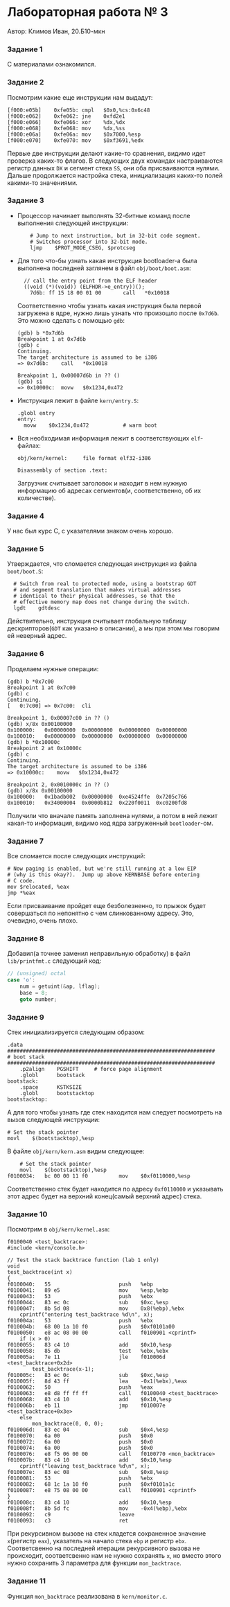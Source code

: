 # Лабораторная работа № 3
Автор: Климов Иван, 20.Б10-мкн

### **Задание 1**
С материалами ознакомился.

### **Задание 2**
Посмотрим какие еще инструкции нам выдадут:
```console
[f000:e05b]    0xfe05b:	cmpl   $0x0,%cs:0x6c48
[f000:e062]    0xfe062:	jne    0xfd2e1
[f000:e066]    0xfe066:	xor    %dx,%dx
[f000:e068]    0xfe068:	mov    %dx,%ss
[f000:e06a]    0xfe06a:	mov    $0x7000,%esp
[f000:e070]    0xfe070:	mov    $0xf3691,%edx
```
Первые две инструкции делают какие-то сравнения, видимо идет проверка каких-то флагов. В следующих двух командах настраиваются регистр данных ```DX``` и сегмент стека ```SS```, они оба присваиваются нулями. Дальше продолжается настройка стека, инициализация каких-то полей какими-то значениями.

### **Задание 3**

- Процессор начинает выполнять 32-битные команд после выполнения следующей инструкции:
  ```console
      # Jump to next instruction, but in 32-bit code segment.
      # Switches processor into 32-bit mode.
      ljmp    $PROT_MODE_CSEG, $protcseg
  ```

- Для того что-бы узнать какая инструкция bootloader-а была выполнена последней заглянем в файл ```obj/boot/boot.asm```:
  ```console
  	// call the entry point from the ELF header
  	((void (*)(void)) (ELFHDR->e_entry))();
      7d6b:	ff 15 18 00 01 00    	call   *0x10018
  ```
  Соответственно чтобы узнать какая инструкция была первой загружена в ядре, нужно лишь узнать что произошло после ```0x7d6b```. Это можно сделать с помощью ```gdb```: 
  ```console
  (gdb) b *0x7d6b
  Breakpoint 1 at 0x7d6b
  (gdb) c
  Continuing.
  The target architecture is assumed to be i386
  => 0x7d6b:	call   *0x10018

  Breakpoint 1, 0x00007d6b in ?? ()
  (gdb) si
  => 0x10000c:	movw   $0x1234,0x472
  ```

- Инструкция лежит в файле ```kern/entry.S```:
  ```console
  .globl entry
  entry:
  	movw	$0x1234,0x472			# warm boot
  ```

- Вся необходимая информация лежит в соответствующих ```elf```-файлах:
  ```
  obj/kern/kernel:     file format elf32-i386

  Disassembly of section .text:
  ```
  Загрузчик считывает заголовок и находит в нем нужную информацию об адресах сегментов(и, соответственно, об их количестве).

### **Задание 4**
У нас был курс C, с указателями знаком очень хорошо.

### **Задание 5**
Утверждается, что сломается следующая инструкция из файла ```boot/boot.S```:
```console
  # Switch from real to protected mode, using a bootstrap GDT
  # and segment translation that makes virtual addresses 
  # identical to their physical addresses, so that the 
  # effective memory map does not change during the switch.
  lgdt    gdtdesc
```
Действительно, инструкция считывает глобальную таблицу дескрипторов(```GDT``` как указано в описании), а мы при этом мы говорим ей неверный адрес.

### **Задание 6**
Проделаем нужные операции:
```console
(gdb) b *0x7c00
Breakpoint 1 at 0x7c00
(gdb) c
Continuing.
[   0:7c00] => 0x7c00:	cli

Breakpoint 1, 0x00007c00 in ?? ()
(gdb) x/8x 0x00100000
0x100000:	0x00000000	0x00000000	0x00000000	0x00000000
0x100010:	0x00000000	0x00000000	0x00000000	0x00000000
(gdb) b *0x10000c
Breakpoint 2 at 0x10000c
(gdb) c
Continuing.
The target architecture is assumed to be i386
=> 0x10000c:	movw   $0x1234,0x472

Breakpoint 2, 0x0010000c in ?? ()
(gdb) x/8x 0x00100000
0x100000:	0x1badb002	0x00000000	0xe4524ffe	0x7205c766
0x100010:	0x34000004	0x0000b812	0x220f0011	0xc0200fd8
```
Получили что вначале память заполнена нулями, а потом в ней лежит какая-то информация, видимо код ядра загруженный ```bootloader```-ом.

### **Задание 7**
Все сломается после следующих инструкций:
```
# Now paging is enabled, but we're still running at a low EIP
# (why is this okay?).  Jump up above KERNBASE before entering
# C code.
mov	$relocated, %eax
jmp	*%eax
```
Если присваивание пройдет еще безболезненно, то прыжок будет совершаться по непонятно с чем слинкованному адресу. Это, очевидно, очень плохо.

### **Задание 8**
Добавил(а точнее заменил неправильную обработку) в файл ```lib/printfmt.c``` следующий код:
```C
// (unsigned) octal
case 'o':
	num = getuint(&ap, lflag);
	base = 8;
	goto number;
```

### **Задание 9**
Стек инициализируется следующим образом:
```
.data
###################################################################
# boot stack
###################################################################
	.p2align	PGSHIFT		# force page alignment
	.globl		bootstack
bootstack:
	.space		KSTKSIZE
	.globl		bootstacktop   
bootstacktop:
```
А для того чтобы узнать где стек находится нам следует посмотреть на вызов следующей инструкции:
```
# Set the stack pointer
movl	$(bootstacktop),%esp
```
В файле ```obj/kern/kern.asm``` видим следующее:
```
	# Set the stack pointer
	movl	$(bootstacktop),%esp
f0100034:	bc 00 00 11 f0       	mov    $0xf0110000,%esp
```
Соответственно стек будет находится по адресу ```0xf0110000``` и указывать этот адрес будет на верхний конец(самый верхний адрес) стека.

### **Задание 10**
Посмотрим в ```obj/kern/kernel.asm```:
```
f0100040 <test_backtrace>:
#include <kern/console.h>

// Test the stack backtrace function (lab 1 only)
void
test_backtrace(int x)
{
f0100040:	55                   	push   %ebp
f0100041:	89 e5                	mov    %esp,%ebp
f0100043:	53                   	push   %ebx
f0100044:	83 ec 0c             	sub    $0xc,%esp
f0100047:	8b 5d 08             	mov    0x8(%ebp),%ebx
	cprintf("entering test_backtrace %d\n", x);
f010004a:	53                   	push   %ebx
f010004b:	68 00 1a 10 f0       	push   $0xf0101a00
f0100050:	e8 ac 08 00 00       	call   f0100901 <cprintf>
	if (x > 0)
f0100055:	83 c4 10             	add    $0x10,%esp
f0100058:	85 db                	test   %ebx,%ebx
f010005a:	7e 11                	jle    f010006d <test_backtrace+0x2d>
		test_backtrace(x-1);
f010005c:	83 ec 0c             	sub    $0xc,%esp
f010005f:	8d 43 ff             	lea    -0x1(%ebx),%eax
f0100062:	50                   	push   %eax
f0100063:	e8 d8 ff ff ff       	call   f0100040 <test_backtrace>
f0100068:	83 c4 10             	add    $0x10,%esp
f010006b:	eb 11                	jmp    f010007e <test_backtrace+0x3e>
	else
		mon_backtrace(0, 0, 0);
f010006d:	83 ec 04             	sub    $0x4,%esp
f0100070:	6a 00                	push   $0x0
f0100072:	6a 00                	push   $0x0
f0100074:	6a 00                	push   $0x0
f0100076:	e8 f5 06 00 00       	call   f0100770 <mon_backtrace>
f010007b:	83 c4 10             	add    $0x10,%esp
	cprintf("leaving test_backtrace %d\n", x);
f010007e:	83 ec 08             	sub    $0x8,%esp
f0100081:	53                   	push   %ebx
f0100082:	68 1c 1a 10 f0       	push   $0xf0101a1c
f0100087:	e8 75 08 00 00       	call   f0100901 <cprintf>
}
f010008c:	83 c4 10             	add    $0x10,%esp
f010008f:	8b 5d fc             	mov    -0x4(%ebp),%ebx
f0100092:	c9                   	leave  
f0100093:	c3                   	ret    
```
При рекурсивном вызове на стек кладется сохраненное значение ```x```(регистр ```eax```), указатель на начало стека ```ebp``` и регистр ```ebx```. Соответсвенно на последней итерации рекурсивного вызова не происходит, соответсвенно нам не нужно сохранять ```x```, но вместо этого нужно сохранить 3 параметра для функции ```mon_backtrace```.

### **Задание 11**
Функция ```mon_backtrace``` реализована в ```kern/monitor.c```.